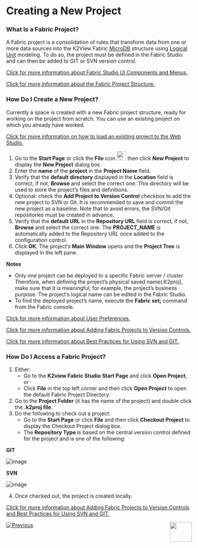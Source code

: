 # Creating a New Project

### What Is a Fabric Project?
A Fabric project is a consolidation of rules that transform data from one or more data sources into the K2View Fabric [MicroDB](/articles/01_fabric_overview/02_fabric_glossary.md#mdbmicrodb) structure using [Logical Unit](/articles/03_logical_units/01_LU_overview.md) modeling. To do so, the project must be defined in the Fabric Studio and can then be added to GIT <studio>or SVN</studio> version control. 

[Click for more information about Fabric Studio UI Components and Menus.](/articles/04_fabric_studio/01_UI_components_and_menus.md)

[Click for more information about the Fabric Project Structure.](/articles/04_fabric_studio/08_fabric_project_tree.md)

### How Do I Create a New Project?

<web>

Currently a space is created with a new Fabric project structure, ready for working on the project from scratch. You can use an existing project on which you already have worked.

[Click for more information on how to load an existing project to the Web Studio.](11_fabric_studio_exporting_and_importing%20a_fabric_project.md)

</web>

<studio>

1. Go to the **Start Page** or click the **File** icon <img src="images/04_05_01%20New%20Project%20icon.jpg" alt="drawing" width="25"/> then click **New Project** to display the **New Project** dialog box.
2. Enter the **name** of the **project** in the **Project Name** field. 
3. Verify that the **default directory** displayed in the **Location** field is correct, if not, **Browse** and select the correct one. This directory will be used to store the project’s files and definitions.
4. Optional: check the **Add Project to Version Control** checkbox to add the new project to SVN or Git. It is recommended to save and commit the new project as a baseline.
Note that to avoid errors, the SVN/Git repositories must be created in advance.  
5. Verify that the **default URL** in the **Repository URL** field is correct, if not, **Browse** and select the correct one. The **PROJECT_NAME** is automatically added to the Repository URL once added to the configuration control. 
6. Click **OK**. The project’s **Main Window** opens and the **Project Tree** is displayed in the left pane. 


**Notes**
* Only one project can be deployed to a specific Fabric server / cluster. Therefore, when defining the project’s physical saved name(.K2proj), make sure that it is meaningful, for example, the project’s business purpose.  The project’s logical name can be edited in the Fabric Studio. 
* To find the deployed project’s name, execute the **Fabric set;** command from the Fabric console.

[Click for more information about User Preferences.](/articles/04_fabric_studio/04_user_preferences.md)

[Click for more information about Adding Fabric Projects to Version Controls.](/articles/04_fabric_studio/06_adding_fabric_projects_to_version_control.md)

[Click for more information about Best Practices for Using SVN and GIT.](/articles/04_fabric_studio/07_best_practices_for_working_with_GIT_and_SVN.md)

### How Do I Access a Fabric Project?

1. Either:
   * Go to the **K2view Fabric Studio Start Page** and click **Open Project**, or 
   * Click **File** in the top left corner and then click **Open Project** to open the default Fabric Project Directory.     
2. Go to the **Project Folder** (it has the name of the project) and double click the **.k2proj file**.
3. Do the following to check out a project:
   * Go to the **Start Page** or click **File** and then click **Checkout Project** to display the Checkout Project dialog box.
   * The **Repository Type** is based on the central version control defined for the project and is one of the following:

**GIT**

![image](images/04_05_02%20GIT.jpg)

**SVN** 

![image](images/04_05_03%20SVN.jpg)

4. Once checked out, the project is created locally.

[Click for more information about Adding Fabric Projects to Version Controls and Best Practices for Using SVN and GIT.](/articles/04_fabric_studio/06_adding_fabric_projects_to_version_control.md)

</studio>



[![Previous](/articles/images/Previous.png)](04_user_preferences.md)[<img align="right" width="60" height="54" src="/articles/images/Next.png">](08_fabric_project_tree.md)

